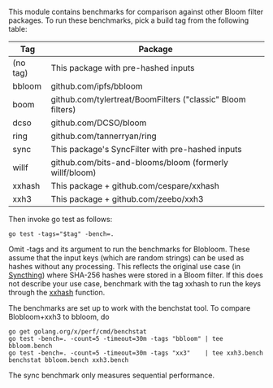 This module contains benchmarks for comparison against other Bloom filter
packages. To run these benchmarks, pick a build tag from the following table:

| Tag      | Package                                                     |
| -------- | ----------------------------------------------------------- |
| (no tag) | This package with pre-hashed inputs                         |
| bbloom   | github.com/ipfs/bbloom                                      |
| boom     | github.com/tylertreat/BoomFilters ("classic" Bloom filters) |
| dcso     | github.com/DCSO/bloom                                       |
| ring     | github.com/tannerryan/ring                                  |
| sync     | This package's SyncFilter with pre-hashed inputs            |
| willf    | github.com/bits-and-blooms/bloom (formerly willf/bloom)     |
| xxhash   | This package + github.com/cespare/xxhash                    |
| xxh3     | This package + github.com/zeebo/xxh3                        |

Then invoke go test as follows:

    go test -tags="$tag" -bench=.

Omit -tags and its argument to run the benchmarks for Blobloom. These assume
that the input keys (which are random strings) can be used as hashes without
any processing. This reflects the original use case (in [Syncthing](
https://syncthing.net)) where SHA-256 hashes were stored in a Bloom filter.
If this does not describe your use case, benchmark with the tag xxhash
to run the keys through the [xxhash](https://github.com/cespare/xxhash)
function.

The benchmarks are set up to work with the benchstat tool.
To compare Blobloom+xxh3 to bbloom, do

    go get golang.org/x/perf/cmd/benchstat
    go test -bench=. -count=5 -timeout=30m -tags "bbloom" | tee bbloom.bench
    go test -bench=. -count=5 -timeout=30m -tags "xx3"    | tee xxh3.bench
    benchstat bbloom.bench xxh3.bench

The sync benchmark only measures sequential performance.
